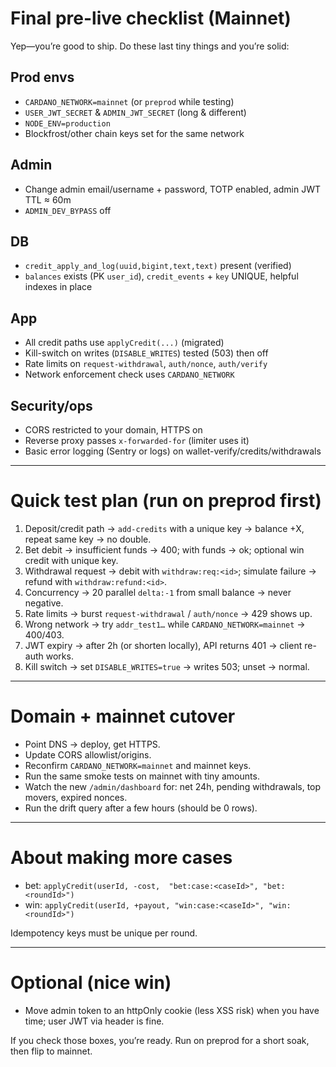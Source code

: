 # Final pre-live checklist (Mainnet)

Yep—you’re good to ship. Do these last tiny things and you’re solid:

## Prod envs

- `CARDANO_NETWORK=mainnet` (or `preprod` while testing)
- `USER_JWT_SECRET` & `ADMIN_JWT_SECRET` (long & different)
- `NODE_ENV=production`
- Blockfrost/other chain keys set for the same network

## Admin

- Change admin email/username + password, TOTP enabled, admin JWT TTL ≈ 60m
- `ADMIN_DEV_BYPASS` off

## DB

- `credit_apply_and_log(uuid,bigint,text,text)` present (verified)
- `balances` exists (PK `user_id`), `credit_events` + `key` UNIQUE, helpful indexes in place

## App

- All credit paths use `applyCredit(...)` (migrated)
- Kill-switch on writes (`DISABLE_WRITES`) tested (503) then off
- Rate limits on `request-withdrawal`, `auth/nonce`, `auth/verify`
- Network enforcement check uses `CARDANO_NETWORK`

## Security/ops

- CORS restricted to your domain, HTTPS on
- Reverse proxy passes `x-forwarded-for` (limiter uses it)
- Basic error logging (Sentry or logs) on wallet-verify/credits/withdrawals

---

# Quick test plan (run on preprod first)

1. Deposit/credit path → `add-credits` with a unique key → balance +X, repeat same key → no double.
2. Bet debit → insufficient funds → 400; with funds → ok; optional win credit with unique key.
3. Withdrawal request → debit with `withdraw:req:<id>`; simulate failure → refund with `withdraw:refund:<id>`.
4. Concurrency → 20 parallel `delta:-1` from small balance → never negative.
5. Rate limits → burst `request-withdrawal` / `auth/nonce` → 429 shows up.
6. Wrong network → try `addr_test1…` while `CARDANO_NETWORK=mainnet` → 400/403.
7. JWT expiry → after 2h (or shorten locally), API returns 401 → client re-auth works.
8. Kill switch → set `DISABLE_WRITES=true` → writes 503; unset → normal.

---

# Domain + mainnet cutover

- Point DNS → deploy, get HTTPS.
- Update CORS allowlist/origins.
- Reconfirm `CARDANO_NETWORK=mainnet` and mainnet keys.
- Run the same smoke tests on mainnet with tiny amounts.
- Watch the new `/admin/dashboard` for: net 24h, pending withdrawals, top movers, expired nonces.
- Run the drift query after a few hours (should be 0 rows).

---

# About making more cases

- bet: `applyCredit(userId, -cost,  "bet:case:<caseId>", "bet:<roundId>")`
- win: `applyCredit(userId, +payout, "win:case:<caseId>", "win:<roundId>")`

Idempotency keys must be unique per round.

---

# Optional (nice win)

- Move admin token to an httpOnly cookie (less XSS risk) when you have time; user JWT via header is fine.

If you check those boxes, you’re ready. Run on preprod for a short soak, then flip to mainnet.
